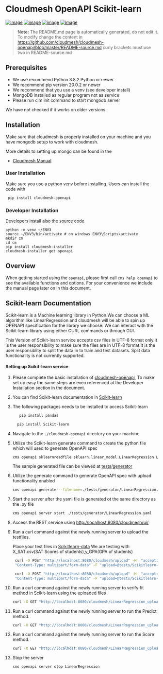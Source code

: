 # Cloudmesh OpenAPI Scikit-learn 


[![image](https://img.shields.io/travis/TankerHQ/cloudmesh-openapi.svg?branch=master)](https://travis-ci.org/TankerHQ/cloudmesh-openapi)
[![image](https://img.shields.io/pypi/pyversions/cloudmesh-openapi.svg)](https://pypi.org/project/cloudmesh-openapi)
[![image](https://img.shields.io/pypi/v/cloudmesh-openapi.svg)](https://pypi.org/project/cloudmesh-openapi/)
[![image](https://img.shields.io/github/license/TankerHQ/python-cloudmesh-openapi.svg)](https://github.com/TankerHQ/python-cloudmesh-openapi/blob/master/LICENSE)



> **Note:** The README.md page is automatically generated, do not edit it.
> To modify  change the content in
> <https://github.com/cloudmesh/cloudmesh-openapi/blob/master/README-source.md>
> curly brackets must use two in README-source.md


## Prerequisites

* We use recommend Python 3.8.2 Python or newer.
* We recommend pip version 20.0.2 or newer
* We recommend that you use a venv (see developer install)
* MongoDB installed as regular program not as service
* Please run cim init command to start mongodb server

We have not checked if it works on older versions.

## Installation

Make sure that cloudmesh is properly installed on your machine and you
have mongodb setup to work with cloudmesh.

More details to setting up mongo can be found in the

* [Cloudmesh Manual](https://cloudmesh.github.io/cloudmesh-manual/installation/install.html)

###  User Installation

Make sure you use a python venv before installing. Users can install the
code with

```bash
 pip install cloudmesh-openapi
```


### Developer Installation

Developers install also the source code

```
python -m venv ~/ENV3
source ~/ENV3/bin/activate # on windows ENV3\Scripts\activate
mkdir cm
cd cm
pip install cloudmesh-installer
cloudmesh-installer get openapi 
```

## Overview

When getting started using the `openapi`, please first call `cms help
openapi` to see the available functions and options. For your
convenience we include the manual page later on in this document.


## Scikit-learn Documentation

Scikit-learn is a Machine learning library in Python.We can choose a ML algorithm like LinearRegression and cloudmesh
will be able to spin up OPENAPI specification for the library we choose.
We can interact with the Scikit-learn library using either CURL commands or through GUI.

This Version of Scikit-learn service accepts csv files in UTF-8 format only.It is the user responsibility to make
sure the files are in UTF-8 format.It is the user responsiblity to split the data in to train and test datasets.
Split data functionality is not currently supported.

#### Setting up Scikit-learn service

1. Please complete the basic installation of  [cloudmesh-openapi](https://github.com/cloudmesh/cloudmesh-openapi),
   To make set up easy the same steps are even referenced at the Developer Installation section in the document.

2. You can find Scikit-learn documentation in [Scikit-learn](https://scikit-learn.org/dev/modules/classes.html)

3. The following packages needs to be installed to access Scikit-learn

    ```bash
       pip install pandas
    ```
    ```bash
      pip install Scikit-learn
    ```

4. Navigate to the `./cloudmesh-openapi` directory on your machine

5. Utilize the Scikit-learn generate command to create the python file which will used to generate OpenAPI spec

    ```bash
    cms openapi sklearnreadfile sklearn.linear_model.LinearRegression Linregpytest
    ```
     
    The sample generated file can be viewed at [tests/generator](https://github.com/cloudmesh/cloudmesh-openapi/tree/master/tests/generator)
    
6. Utilize the generate command to generate OpenAPI spec with upload functionality enabled
     
    ```bash
    cms openapi generate --filename=./tests/generator/LinearRegression.py --all_functions --enable_upload
    ```

7. Start the server after the yaml file is generated ot the same directory as the .py file
    
    ```bash
    cms openapi server start ./tests/generator/LinearRegression.yaml
    ```
   
8. Access the REST service using [http://localhost:8080/cloudmesh/ui/](http://localhost:8080/cloudmesh/ui/)

9. Run a curl command against the newly running server to upload the testfiles.

   Place your test files in [Scikitlearn-data](https://github.com/cloudmesh/cloudmesh-openapi/tree/master/tests/Scikitlearn-data)
   We are testing with X_SAT.csv(SAT Scores of students),y_GPA(GPA of students)
   
   ```bash
    curl -X POST "http://localhost:8080/cloudmesh/upload" -H  "accept: text/plain" -H 
    "Content-Type: multipart/form-data" -F "upload=@tests/Scikitlearn-data/X_SAT.csv;type=text/csv"
    ```
   ```bash
    curl -X POST "http://localhost:8080/cloudmesh/upload" -H  "accept: text/plain" -H  
    "Content-Type: multipart/form-data" -F "upload=@tests/Scikitlearn-data/y_GPA.csv;type=text/csv"
    ```
   
10. Run a curl command against the newly running server to verify fit method in Scikit-learn  using the uploaded files

    ```bash
    curl -X GET "http://localhost:8080/cloudmesh/LinearRegression_upload-enabled/fit?X=X_SAT&y=y_GPA" -H "accept: */*"
    ```
 
11. Run a curl command against the newly running server to run the Predict method.
    
    ```bash
    curl -X GET "http://localhost:8080/cloudmesh/LinearRegression_upload-enabled/predict?X=X_SAT" -H "accept: text/plain"
    ```
    
12. Run a curl command against the newly running server to run the Score method.

    ```bash
    curl -X GET "http://localhost:8080/cloudmesh/LinearRegression_upload-enabled/score?X=X_SAT&y=y_GPA" -H "accept: text/plain"   
    ```
    
13. Stop the server

    ```bash
    cms openapi server stop LinearRegression
    ```


